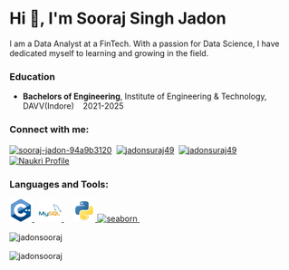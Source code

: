 <h1>Hi 👋, I'm Sooraj Singh Jadon</h1>
<p>I am a Data Analyst at a FinTech. With a passion for Data Science, I have dedicated myself to learning and growing in the field.</p>
  
### Education

- **Bachelors of Engineering**, Institute of Engineering & Technology, DAVV(Indore)    &nbsp;&nbsp;   2021-2025

  



<h3 align="left">Connect with me:</h3>
<p align="left"><a href="https://linkedin.com/in/sooraj-jadon-94a9b3120" target="blank"><img align="center" src="https://raw.githubusercontent.com/rahuldkjain/github-profile-readme-generator/master/src/images/icons/Social/linked-in-alt.svg" alt="sooraj-jadon-94a9b3120" height="30" width="40" /></a>&nbsp
<a href="https://www.leetcode.com/jadonsuraj49" target="blank"><img align="center" src="https://raw.githubusercontent.com/rahuldkjain/github-profile-readme-generator/master/src/images/icons/Social/leet-code.svg" alt="jadonsuraj49" height="30" width="40" /></a>&nbsp
<a href="https://www.hackerrank.com/profile/jadonsuraj49" target="blank"><img align="center" src="https://raw.githubusercontent.com/rahuldkjain/github-profile-readme-generator/master/src/images/icons/Social/hackerrank.svg" alt="jadonsuraj49" height="30" width="40" /></a>&nbsp
<a href="https://www.naukri.com/mnjuser/profile?id=&altresid" target="blank"><img align="center" src="https://www.logoshape.com/svg/naukri-logo_logoshape.com.svg" alt="Naukri Profile" height="120" width="140" /></a>&nbsp
</p>


<h3 align="left">Languages and Tools:</h3>
<p align="left"> <a href="https://www.w3schools.com/cpp/" target="_blank" rel="noreferrer"> <img src="https://raw.githubusercontent.com/devicons/devicon/master/icons/cplusplus/cplusplus-original.svg" alt="cplusplus" width="40" height="40"/> </a>&nbsp
<a href="https://www.mysql.com/" target="_blank" rel="noreferrer"> <img src="https://raw.githubusercontent.com/devicons/devicon/master/icons/mysql/mysql-original-wordmark.svg" alt="mysql" width="40" height="40"/> </a>&nbsp
<a href="https://pandas.pydata.org/" target="_blank" rel="noreferrer"> <imgsrc="https://raw.githubusercontent.com/devicons/devicon/2ae2a900d2f041da66e950e4d48052658d850630/icons/pandas/pandas-original.svg" alt="pandas" width="40" height="40"/> </a>&nbsp
<a href="https://www.python.org" target="_blank" rel="noreferrer"> <img src="https://raw.githubusercontent.com/devicons/devicon/master/icons/python/python-original.svg" alt="python" width="40" height="40"/> </a> <a href="https://seaborn.pydata.org/" target="_blank" rel="noreferrer"> <img src="https://seaborn.pydata.org/_images/logo-mark-lightbg.svg" alt="seaborn" width="40" height="40"/> </a> &nbsp
</p>

<p><img align="center" src="https://github-readme-stats.vercel.app/api/top-langs?username=jadonsooraj&show_icons=true&locale=en&layout=compact" alt="jadonsooraj" /></p>

<p><img align="center" src="https://github-readme-streak-stats.herokuapp.com/?user=jadonsooraj&" alt="jadonsooraj" /></p>

